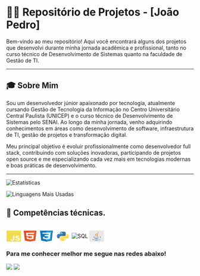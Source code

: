 # 👨‍💻 Repositório de Projetos - [João Pedro]

Bem-vindo ao meu repositório! Aqui você encontrará alguns dos projetos que desenvolvi durante minha jornada acadêmica e profissional, tanto no curso técnico de Desenvolvimento de Sistemas quanto na faculdade de Gestão de TI.

---

## 🎓 Sobre Mim

Sou um desenvolvedor júnior apaixonado por tecnologia, atualmente cursando Gestão de Tecnologia da Informação no Centro Universitário Central Paulista (UNICEP) e o curso técnico de Desenvolvimento de Sistemas pelo SENAI. Ao longo da minha jornada, venho adquirindo conhecimentos em áreas como desenvolvimento de software, infraestrutura de TI, gestão de projetos e transformação digital.

Meu principal objetivo é evoluir profissionalmente como desenvolvedor full stack, contribuindo com soluções inovadoras, participando de projetos open source e me especializando cada vez mais em tecnologias modernas e boas práticas de desenvolvimento.

---
![Estatísticas](https://github-readme-stats.vercel.app/api?username=JonPer3z&show_icons=true&theme=tokyonight&hide_border=true&count_private=true)
  
![Linguagens Mais Usadas](https://github-readme-stats.vercel.app/api/top-langs/?username=JonPer3z&layout=compact&theme=tokyonight&hide_border=true&exclude_repo=V1ct0rhugo22)


## 🧠 Competências técnicas.
<div style="display: inline_block"><br>
  <img align="center" alt="Js" height="30" width="40" src="https://raw.githubusercontent.com/devicons/devicon/master/icons/javascript/javascript-plain.svg">
  <img align="center" alt="HTML" height="30" width="40" src="https://raw.githubusercontent.com/devicons/devicon/master/icons/html5/html5-original.svg">
  <img align="center" alt="CSS" height="30" width="40" src="https://raw.githubusercontent.com/devicons/devicon/master/icons/css3/css3-original.svg">
  <img align="center" alt="Python" height="30" width="40" src="https://raw.githubusercontent.com/devicons/devicon/master/icons/python/python-original.svg">
  <img align="center" alt="SQL" height="30" width="40" src="https://user-images.githubusercontent.com/22622770/116547188-4272a780-a8fb-11eb-89e1-e466aa6fd00c.png">
  <img align="center" alt="JAVA" height="30" width="40" src="https://github.com/gui-bus/TechIcons/blob/main/Light/Java.svg">
</div>
 
### Para me conhecer melhor me segue nas redes abaixo!
 
<div>   
  <a href="https://www.instagram.com/jaopedroperez/" target="_blank" rel="noopener noreferrer"><img src="https://img.shields.io/badge/-Instagram-%23E4405F?style=for-the-badge&logo=instagram&logoColor=white" target="_blank"></a>  
  <a href="https://www.linkedin.com/in/jo%C3%A3o-pedro-perez-b964122ab/" target="_blank" rel="noopener noreferrer"><img src="https://img.shields.io/badge/-LinkedIn-%230077B5?style=for-the-badge&logo=linkedin&logoColor=white" target="_blank"></a>  
</div>
